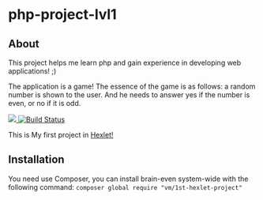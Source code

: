 # php-project-lvl1

## About
This project helps me learn php and gain experience in developing web applications! ;) 

The application is a game!
The essence of the game is as follows: a random number is shown to the user. 
And he needs to answer yes if the number is even, or no if it is odd.

<a href="https://codeclimate.com/github/VitaMinKin/php-project-lvl1/maintainability">
  <img src="https://api.codeclimate.com/v1/badges/ed90828dec2c01738abf/maintainability" />
</a>

<a href="https://travis-ci.org/VitaMinKin/php-project-lvl1">
  <img src="https://travis-ci.org/VitaMinKin/php-project-lvl1.svg?branch=master" alt="Build Status" />
</a>

This is My first project in <a href="https://ru.hexlet.io/u/vitaminkin" >Hexlet!</a>

## Installation

You need use Composer, you can install brain-even system-wide with the following command:
        `composer global require "vm/1st-hexlet-project"`


